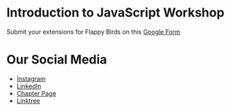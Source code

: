 # Introduction to JavaScript Workshop
Submit your extensions for Flappy Birds on this [Google Form](https://forms.gle/PR3DUMuW1FPUHDzH9)

# Our Social Media
* [Instagram](https://www.instagram.com/gdscimperial/)
* [LinkedIn](https://www.linkedin.com/company/gdsc-imperial-college-london/)
* [Chapter Page](https://gdsc.community.dev/imperial-college-of-science-technology-and-medicine/)
* [Linktree](https://linktr.ee/gdscimperial)
